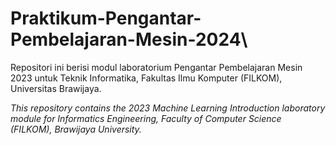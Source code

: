 # Praktikum-Pengantar-Pembelajaran-Mesin-2024\

 Repositori ini berisi modul laboratorium Pengantar Pembelajaran Mesin 2023 untuk Teknik Informatika, Fakultas Ilmu Komputer (FILKOM), Universitas Brawijaya.


 *This repository contains the 2023 Machine Learning Introduction laboratory module for Informatics Engineering, Faculty of Computer Science (FILKOM), Brawijaya University.*
